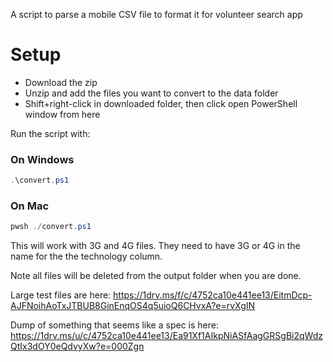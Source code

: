 A script to parse a mobile CSV file to format it for volunteer search app

# Setup

* Download the zip
* Unzip and add the files you want to convert to the data folder
* Shift+right-click in downloaded folder, then click open PowerShell window from here

Run the script with:

### On Windows
```powershell
.\convert.ps1
```

### On Mac
```powershell
pwsh ./convert.ps1
```

This will work with 3G and 4G files. They need to have 3G or 4G in the name for the the technology column.

Note all files will be deleted from the output folder when you are done.

Large test files are here: https://1drv.ms/f/c/4752ca10e441ee13/EitmDcp-AJFNoihAoTxJTBUB8GinEnqOS4q5uioQ6CHvxA?e=rvXgIN

Dump of something that seems like a spec is here: https://1drv.ms/u/c/4752ca10e441ee13/Ea91Xf1AIkpNiASfAagGRSgBi2qWdzQtIx3dOY0eQdvyXw?e=000Zgn
